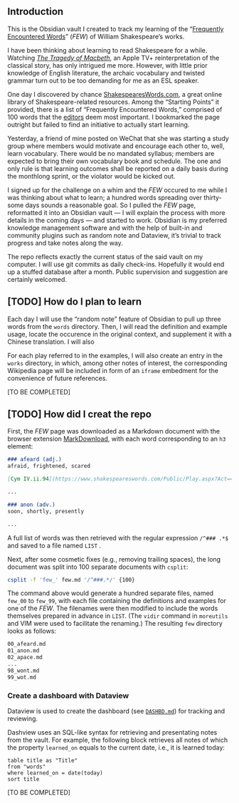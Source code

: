 ## Introduction

This is the Obsidian vault I created to track my learning of the “[Frequently Encountered Words](https://www.shakespeareswords.com/Public/LanguageCompanion/Few.aspx)” (*FEW*) of William Shakespeare’s works.

I have been thinking about learning to read Shakespeare for a while. Watching *[The Tragedy of Macbeth](https://tv.apple.com/us/movie/the-tragedy-of-macbeth/umc.cmc.4wpfk1xmi22h3zyv4a10lj1tw)*, an Apple TV+ reinterpretation of the classical story, has only intrigued me more. However, with little prior knowledge of English literature, the archaic vocabulary and twisted grammar turn out to be too demanding for me as an ESL speaker.

One day I discovered by chance [ShakespearesWords.com](https://www.ShakespearesWords.com), a great online library of Shakespeare-related resources. Among the “Starting Points” it provided, there is a list of “Frequently Encountered Words,” comprised of 100 words that the [editors](https://www.shakespeareswords.com/Public/DavidAndBen.aspx) deem most important. I bookmarked the page outright but failed to find an initiative to actually start learning.

Yesterday, a friend of mine posted on WeChat that she was starting a study group where members would motivate and encourage each other to, well, learn vocabulary. There would be no mandated syllabus; members are expected to bring their own vocabulary book and schedule. The one and only rule is that learning outcomes shall be reported on a daily basis during the monthlong sprint, or the violator would be kicked out.

I signed up for the challenge on a whim and the *FEW* occured to me while I was thinking about what to learn; a hundred words spreading over thirty-some days sounds a reasonable goal. So I pulled the *FEW* page, reformatted it into an Obsidian vault — I will explain the process with more details in the coming days — and started to work. Obsidian is my preferred knowledge management software and with the help of built-in and community plugins such as random note and Dataview, it’s trivial to track progress and take notes along the way.

The repo reflects exactly the current status of the said vault on my computer. I will use git commits as daily check-ins. Hopefully it would end up a stuffed database after a month. Public supervision and suggestion are certainly welcomed.

## [TODO] How do I plan to learn

Each day I will use the “random note” feature of Obsidian to pull up three words from the `words` directory. Then, I will read the definition and example usage, locate the occurence in the original context, and supplement it with a Chinese translation. I will also 

For each play referred to in the examples, I will also create an entry in the `works` directory, in which, among other notes of interest, the corresponding Wikipedia page will be included in form of an `iframe` embedment for the convenience of future references.

[TO BE COMPLETED]

## [TODO] How did I creat the repo

First, the *FEW* page was downloaded as a Markdown document with the browser extension [MarkDownload](https://github.com/deathau/markdownload), with each word corresponding to an `h3` element:

```markdown
### afeard (adj.)  
afraid, frightened, scared

[Cym IV.ii.94](https://www.shakespeareswords.com/Public/Play.aspx?Act=4&Scene=2&WorkId=7#139609) \[Cloten to Guiderius\] *Art not afeard?*

...

### anon (adv.)  
soon, shortly, presently

...
```

A full list of words was then retrieved with the regular expression `/^### .*$` and saved to a file named `LIST` .

Next, after some cosmetic fixes (e.g., removing trailing spaces), the long document was split into 100 separate documents with `csplit`:

```bash
csplit -f 'few_' few.md '/^###.*/' {100}
```

The command above would generate a hundred separate files, named `few_00` to `few_99`, with each file containing the definitions and examples for one of the *FEW*. The filenames were then modified to include the words themselves prepared in advance in `LIST`. (The `vidir` command in `moreutils` and VIM were used to facilitate the renaming.) The resulting `few` directory looks as follows:

```bash
00_afeard.md
01_anon.md
02_apace.md
...
98_wont.md
99_wot.md
```

### Create a dashboard with Dataview

Dataview is used to create the dashboard (see [`DASHBD.md`](DASHBD.md)) for tracking and reviewing.

Dashview uses an SQL-like syntax for retrieving and presentating notes from the vault. For example, the following block retrieves all notes of which the property `learned_on` equals to the current date, i.e., it is learned today:

```text
table title as "Title"
from "words"
where learned_on = date(today)
sort title
```

[TO BE COMPLETED]